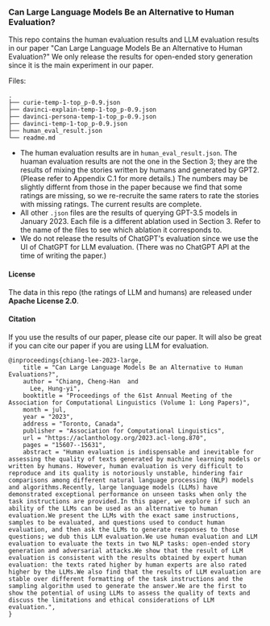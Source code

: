 ### Can Large Language Models Be an Alternative to Human Evaluation?

This repo contains the human evaluation results and LLM evaluation results in our paper "Can Large Language Models Be an Alternative to Human Evaluation?"
We only release the results for open-ended story generation since it is the main experiment in our paper.


Files:
```
.
├── curie-temp-1-top_p-0.9.json
├── davinci-explain-temp-1-top_p-0.9.json
├── davinci-persona-temp-1-top_p-0.9.json
├── davinci-temp-1-top_p-0.9.json
├── human_eval_result.json
└── readme.md
```

- The human evaluation results are in `human_eval_result.json`. The huaman evaluation results are not the one in the Section 3; they are the results of mixing the stories written by humans and generated by GPT2. (Please refer to Appendix C.1 for more details.) The numbers may be slightly differnt from those in the paper because we find that some ratings are missing, so we re-recruite the same raters to rate the stories with missing ratings. The current results are complete.
- All other `.json` files are the results of querying GPT-3.5 models in January 2023. Each file is a different ablation used in Section 3. Refer to the name of the files to see which ablation it corresponds to.
- We do not release the results of ChatGPT's evaluation since we use the UI of ChatGPT for LLM evaluation. (There was no ChatGPT API at the time of writing the paper.)

#### License

The data in this repo (the ratings of LLM and humans) are released under **Apache License 2.0**.


#### Citation

If you use the results of our paper, please cite our paper.
It will also be great if you can cite our paper if you are using LLM for evaluation.

```
@inproceedings{chiang-lee-2023-large,
    title = "Can Large Language Models Be an Alternative to Human Evaluations?",
    author = "Chiang, Cheng-Han  and
      Lee, Hung-yi",
    booktitle = "Proceedings of the 61st Annual Meeting of the Association for Computational Linguistics (Volume 1: Long Papers)",
    month = jul,
    year = "2023",
    address = "Toronto, Canada",
    publisher = "Association for Computational Linguistics",
    url = "https://aclanthology.org/2023.acl-long.870",
    pages = "15607--15631",
    abstract = "Human evaluation is indispensable and inevitable for assessing the quality of texts generated by machine learning models or written by humans. However, human evaluation is very difficult to reproduce and its quality is notoriously unstable, hindering fair comparisons among different natural language processing (NLP) models and algorithms.Recently, large language models (LLMs) have demonstrated exceptional performance on unseen tasks when only the task instructions are provided.In this paper, we explore if such an ability of the LLMs can be used as an alternative to human evaluation.We present the LLMs with the exact same instructions, samples to be evaluated, and questions used to conduct human evaluation, and then ask the LLMs to generate responses to those questions; we dub this LLM evaluation.We use human evaluation and LLM evaluation to evaluate the texts in two NLP tasks: open-ended story generation and adversarial attacks.We show that the result of LLM evaluation is consistent with the results obtained by expert human evaluation: the texts rated higher by human experts are also rated higher by the LLMs.We also find that the results of LLM evaluation are stable over different formatting of the task instructions and the sampling algorithm used to generate the answer.We are the first to show the potential of using LLMs to assess the quality of texts and discuss the limitations and ethical considerations of LLM evaluation.",
}
```
